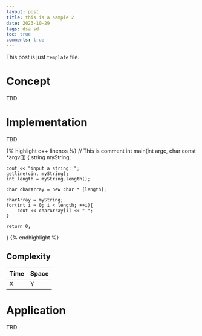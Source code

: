 ```yaml
---
layout: post
title: this is a sample 2
date: 2023-10-29
tags: dsa sd
toc: true
comments: true
---
```


This post is just `template` file.

# Concept

TBD

# Implementation

TBD

{% highlight c++ linenos %}
// This is comment
int main(int argc, char const *argv[])
{
    string myString;

    cout << "input a string: ";
    getline(cin, myString);
    int length = myString.length();

    char charArray = new char * [length];

    charArray = myString;
    for(int i = 0; i < length; ++i){
        cout << charArray[i] << " ";
    }

    return 0;
}
{% endhighlight %}

## Complexity

| Time | Space |
|------|-------|
| X    | Y     |

# Application

TBD

